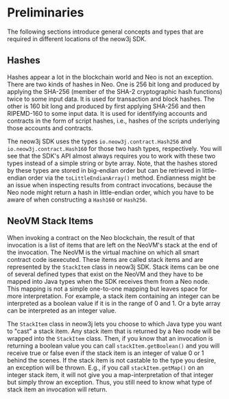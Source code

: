 # Preliminaries

The following sections introduce general concepts and types that are required in different locations of the neow3j SDK.
## Hashes

Hashes appear a lot in the blockchain world and Neo is not an exception. There are two kinds of hashes in Neo. One
is 256 bit long and produced by applying the SHA-256 (member of the SHA-2 cryptographic hash functions) twice to some
input data. It is used for transaction and block hashes. The other is 160 bit long and produced by first applying
SHA-256 and then RIPEMD-160 to some input data. It is used for identifying accounts and contracts in the form of script
hashes, i.e., hashes of the scripts underlying those accounts and contracts.  

The neow3j SDK uses the types `io.neow3j.contract.Hash256` and `io.neow3j.contract.Hash160` for those two hash types,
respectively. You will see that the SDK's API almost always requires you to work with these two types instead of a
simple string or byte array. Note, that the hashes stored by these types are stored in big-endian order but can be
retrieved in little-endian order via the `toLittleEndianArray()` method. Endianness might be an issue when inspecting
results from contract invocations, because the Neo node might return a hash in little-endian order, which you have to be
aware of when constructing a `Hash160` or `Hash256`.


## NeoVM Stack Items

When invoking a contract on the Neo blockchain, the result of that invocation is a list of items that are left on the
NeoVM's stack at the end of the invocation. The NeoVM is the virtual machine on which all smart contract code
isexecuted. These items are called stack items and are represented by the `StackItem` class in neow3j SDK. Stack items
can be one of several defined types that exist on the NeoVM and they have to be mapped into Java types when the SDK
receives them from a Neo node. This mapping is not a simple one-to-one mapping but leaves space for more interpretation.
For example, a stack item containing an integer can be interpreted as a boolean value if it is in the range of 0 and 1.
Or a byte array can be interpreted as an integer value.

The `StackItem` class in neow3j lets you choose to which Java type you want to "cast" a stack item. Any stack item that
is returned by a Neo node will be wrapped into the `StackItem` class. Then, if you know that an invocation is returning
a boolean value you can call `stackItem.getBoolean()` and you will receive true or false even if the stack item is an
integer of value 0 or 1 behind the scenes. If the stack item is not castable to the type you desire, an exception will
be thrown. E.g., if you call `stackItem.getMap()` on an integer stack item, it will not give you a map-interpretation of
that integer but simply throw an exception. Thus, you still need to know what type of stack item an invocation will return.